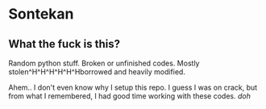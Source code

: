 Sontekan
========

What the fuck is this?
----------------------

Random python stuff. Broken or unfinished codes. Mostly stolen^H^H^H^H^H^Hborrowed and heavily modified.

Ahem.. I don't even know why I setup this repo. I guess I was on crack, but from what I remembered, I had good time working with these codes. *doh*



